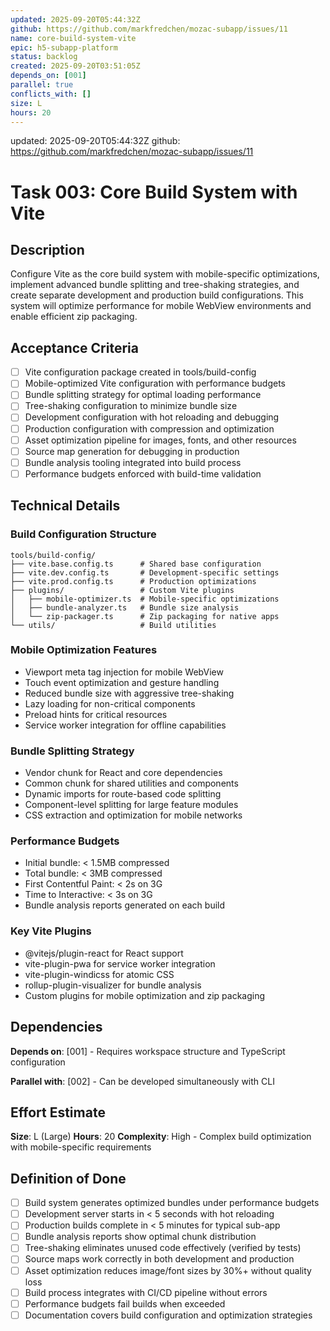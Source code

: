 ```yaml
---
updated: 2025-09-20T05:44:32Z
github: https://github.com/markfredchen/mozac-subapp/issues/11
name: core-build-system-vite
epic: h5-subapp-platform
status: backlog
created: 2025-09-20T03:51:05Z
depends_on: [001]
parallel: true
conflicts_with: []
size: L
hours: 20
---
```

updated: 2025-09-20T05:44:32Z
github: https://github.com/markfredchen/mozac-subapp/issues/11

# Task 003: Core Build System with Vite

## Description

Configure Vite as the core build system with mobile-specific optimizations, implement advanced bundle splitting and tree-shaking strategies, and create separate development and production build configurations. This system will optimize performance for mobile WebView environments and enable efficient zip packaging.

## Acceptance Criteria

- [ ] Vite configuration package created in tools/build-config
- [ ] Mobile-optimized Vite configuration with performance budgets
- [ ] Bundle splitting strategy for optimal loading performance
- [ ] Tree-shaking configuration to minimize bundle size
- [ ] Development configuration with hot reloading and debugging
- [ ] Production configuration with compression and optimization
- [ ] Asset optimization pipeline for images, fonts, and other resources
- [ ] Source map generation for debugging in production
- [ ] Bundle analysis tooling integrated into build process
- [ ] Performance budgets enforced with build-time validation

## Technical Details

### Build Configuration Structure
```
tools/build-config/
├── vite.base.config.ts      # Shared base configuration
├── vite.dev.config.ts       # Development-specific settings
├── vite.prod.config.ts      # Production optimizations
├── plugins/                 # Custom Vite plugins
│   ├── mobile-optimizer.ts  # Mobile-specific optimizations
│   ├── bundle-analyzer.ts   # Bundle size analysis
│   └── zip-packager.ts      # Zip packaging for native apps
└── utils/                   # Build utilities
```

### Mobile Optimization Features
- Viewport meta tag injection for mobile WebView
- Touch event optimization and gesture handling
- Reduced bundle size with aggressive tree-shaking
- Lazy loading for non-critical components
- Preload hints for critical resources
- Service worker integration for offline capabilities

### Bundle Splitting Strategy
- Vendor chunk for React and core dependencies
- Common chunk for shared utilities and components
- Dynamic imports for route-based code splitting
- Component-level splitting for large feature modules
- CSS extraction and optimization for mobile networks

### Performance Budgets
- Initial bundle: < 1.5MB compressed
- Total bundle: < 3MB compressed
- First Contentful Paint: < 2s on 3G
- Time to Interactive: < 3s on 3G
- Bundle analysis reports generated on each build

### Key Vite Plugins
- @vitejs/plugin-react for React support
- vite-plugin-pwa for service worker integration
- vite-plugin-windicss for atomic CSS
- rollup-plugin-visualizer for bundle analysis
- Custom plugins for mobile optimization and zip packaging

## Dependencies

**Depends on**: [001] - Requires workspace structure and TypeScript configuration

**Parallel with**: [002] - Can be developed simultaneously with CLI

## Effort Estimate

**Size**: L (Large)
**Hours**: 20
**Complexity**: High - Complex build optimization with mobile-specific requirements

## Definition of Done

- [ ] Build system generates optimized bundles under performance budgets
- [ ] Development server starts in < 5 seconds with hot reloading
- [ ] Production builds complete in < 5 minutes for typical sub-app
- [ ] Bundle analysis reports show optimal chunk distribution
- [ ] Tree-shaking eliminates unused code effectively (verified by tests)
- [ ] Source maps work correctly in both development and production
- [ ] Asset optimization reduces image/font sizes by 30%+ without quality loss
- [ ] Build process integrates with CI/CD pipeline without errors
- [ ] Performance budgets fail builds when exceeded
- [ ] Documentation covers build configuration and optimization strategies
